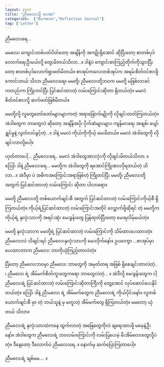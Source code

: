 ```yaml
---
layout: post
title: "ညီမလေးသို့ ပေးစာ"
categories:  ["Burmese","Reflection Journal"]
tag: ['Letter']
---
```

ညီမလေးရေ…

မမလေး ကျောင်းတစ်ပတ်ပိတ်တော့ အချိန်ကို အကျိုးရှိအောင် ဆိုပြီးတော့ စာတစ်ပုဒ်လောက်ရေးဦးမယ်လို့ တွေးမိတယ်သိလာ…။ ဒါနဲ့ပဲ ကျောင်းစာကြည့်တိုက်ကိုသွားပြီးတော့ စာတစ်ပုဒ်လောက်ရှာဖတ်မိတယ်။ စာအုပ်ကလေးတစ်အုပ်က အရမ်းစိတ်ဝင်စားဖို့ကောင်းတယ် သိလာ ညီမလေးရေ။ မမတို့၊ ညီမလေးတို့ဘဝက မမတို့ မဖြစ်လာခင်ကတည်းက ကြိုးတင်ပြီး ပြင်ဆင်ထားတဲ့ လမ်းကြောင်းဆိုတာ ရှိတယ်တဲ့။ မမလဲ စိတ်ဝင်စားလို့ ဆက်ဖတ်ဖြစ်မိတယ်။
<!-- more -->

မမတို့လို့ လူတွေတော်တော်များများကတဲ့ အရာခြောက်မျိုးကို လိုချင်းတတ်ကြတယ်တဲ့။ အဲဒါတွေက ဘာတွေလဲ ဆိုတော့ အချိန်အပို၊ ပိုက်ဆံများများ၊ ကျန်မားရေ၊ အချစ်၊ ပျော်ရွှင်မှုနဲ့ လွတ်လပ်ခွင့်တဲ့…။ ဒါနဲ့ မမလဲ ကိုယ်ကိုကိုယ့် မေးမိတယ်။ မမလဲ အဲဒါတွေကို လိုချင်းလာလို့ပေါ့။

ဟုတ်တာပေါ့… ညီမလေးရေ.. မမလဲ အဲဒါတွေအားလုံးကို လိုချင်းမိတယ်သိလာ..။ သြော် ဒါနဲ့ ညီမလေးရေ… မမတို့က အဲဒါတွေကို ရအောင်ကြိုးစားလိုရတယ်တဲ့ သိလာ…။ အဲဒီမှာ ပဲ အဓိကအကြောင်းအရာဖြစ်တဲ့ ကြိုတင်ပြီး မမတို့၊ ညီမလေးတို့ အတွက် ပြင်ဆင်ထားတဲ့ လမ်းကြောင်း ဆိုတာ ပါလာရော။


 မမတို့ ညီမလေးတို့ တစ်ယောက်ချင်းစီ အတွက် ပြင်ဆင်ထားတဲ့ လမ်းကြောင်းကိုယ့်စီ ရှိကြတယ်တဲ့။ ကိုယ့်ရဲ့ပြင်ဆင်ထားတဲ့ လမ်းကြောင်းအတိုင် လျှောက်ဖို့ဆိုရင် တဲ့  မမတို့က ကိုယ့်ရဲ့ နုလုံးသားကို အရင်းဆုံး မေးခွန်းတွေ ပြန်ထုတ်ပြီးတော့ မေးရလိမ့်မယ်တဲ့။

မမတို့ နုလုံးသားက မမတို့ရဲ့ ပြင်ဆင်ထားတဲ့ လမ်းကြောင်းကို သိမ်ထားပေးထားတဲ့။ ညီမလေးလဲ သိချင်းရင် ညီမလေးနှလုံးသားကို မေးလိုက်နော်။
ဥပမာကွာ ...စာအုပ်မှာ ပေးထားတာက ညီမလေး ဘာကိုယုံကြည့်တာလဲတဲ့။

ပြီတော့ ညီမလေးဘဝမှာ ညီမလေး ဘာတွေကို အမှတ်တရ အဖြစ် ရှိစေချင်းတာလဲတဲ့.. ၊ ညီမလေး ရဲ့ အိမ်မက်စိတ်ကူးတွေကရော ဘာတွေလဲတဲ့… ။ အဲဒီလို့ မေးခွန်းတွေက ငါ့ညီမလေးရဲ့ ပြင်ဆင်ထားတဲ့ လမ်းကြောင်းဆိုတာကြီးကို တွေ့အောင် လုပ်ဆောင်ပေးနိုင်တယ်တဲ့။ သြော် ဒါနဲ့ ညီးမလေး ရဲ့ အိမ်မက်တွေက ညီမလေးရဲ့ ကိုယ်ပိုင်းနော်။ လူတစ်ယောက်ချင်းစီ မှာ တဲ့ ဘယ်သူနဲ့ မှ မတူးတဲ့ အိမ်မက်တွေ ရှိကြတယ်တဲ့။ မမတော့ ယုံတယ် သိလာ။

ညီမလေးရဲ့ နှလုံးသားထဲကနေ ထွက်လာတဲ့ အဖြေတွေကိုလဲ ချရေးထားဖို့ မမေ့နဲ့ဦးနော်။ အဲဒါတွေက ညီမလေးရဲ့ ဘဝလမ်းကြောင်းကို လမ်းပြပေးမဲ့ မီးအိမ်လေးတွေလို့ပဲတဲ့။ ဒီနေ့တော့ ဒီလောက်ပဲ ညီမလေးရေ..။ နောက်မှ ဆက်ပြောကြတာပေါ့။

 ညီမလေးရဲ့ ချစ်မမ…. ။

